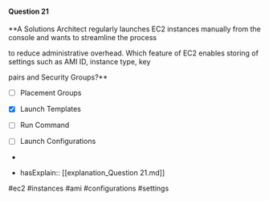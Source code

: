#### Question  21


**A Solutions Architect regularly launches EC2 instances manually from the console and wants to streamline the process

to reduce administrative overhead. Which feature of EC2 enables storing of settings such as AMI ID, instance type, key

pairs and Security Groups?**


- [ ] Placement Groups


- [x] Launch Templates


- [ ] Run Command


- [ ] Launch Configurations


*

- hasExplain:: [[explanation_Question  21.md]]

#ec2 #instances #ami #configurations #settings 